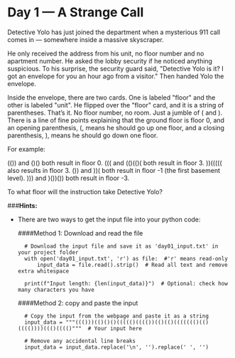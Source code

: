# Day 1 — A Strange Call

Detective Yolo has just joined the department when a mysterious 911 call comes in — somewhere inside a massive skyscraper.

He only received the address from his unit, no floor number and no apartment number. He asked the lobby security if he noticed anything suspicious. To his surprise, the security guard said, "Detective Yolo is it? I got an envelope for you an hour ago from a visitor." Then handed Yolo the envelope.

Inside the envelope, there are two cards. One is labeled "floor" and the other is labeled "unit". He flipped over the "floor" card, and it is a string of parentheses. That’s it. No floor number, no room. Just a jumble of ( and ). There is a line of fine points explaining that the ground floor is floor 0, and an opening parenthesis, (, means he should go up one floor, and a closing parenthesis, ), means he should go down one floor. 

For example:

(()) and ()() both result in floor 0.
((( and (()(()( both result in floor 3.
))((((( also results in floor 3.
()) and ))( both result in floor -1 (the first basement level).
))) and )())()) both result in floor -3.

To what floor will the instruction take Detective Yolo?

###**Hints:**
- There are two ways to get the input file into your python code:

    ####Method 1: Download and read the file
   
        # Download the input file and save it as 'day01_input.txt' in your project folder
        with open('day01_input.txt', 'r') as file:  #'r' means read-only
            input_data = file.read().strip()  # Read all text and remove extra whitespace

        print(f"Input length: {len(input_data)}")  # Optional: check how many characters you have
   

    ####Method 2: copy and paste the input

        # Copy the input from the webpage and paste it as a string
        input_data = """((()))(()()()((((()(((())(()(()((((((()(()(((())))((()(((()"""  # Your input here

        # Remove any accidental line breaks
        input_data = input_data.replace('\n', '').replace(' ', '')

